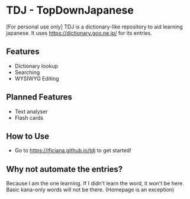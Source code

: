# TDJ - TopDownJapanese

\[For personal use only] TDJ is a dictionary-like repository to aid learning japanese. It
uses https://dictionary.goo.ne.jp/ for its entries.

## Features

* Dictionary lookup
* Searching
* WYSIWYG Editing

## Planned Features

* Text analyser
* Flash cards

## How to Use

[//]: # (* First write the `dbc.py` file inside `app` package directory.)

[//]: # (  It looks like this:)

[//]: # (  ```pycon)

[//]: # (  import os)

[//]: # (      )

[//]: # (  import pymongo)

[//]: # (  )

[//]: # (  USER = os.getenv&#40;"MONGOUSER"&#41;)

[//]: # (  PASSWORD = os.getenv&#40;"MONGOPASSWORD"&#41;)

[//]: # (  SITE = os.getenv&#40;"MONGOSITE"&#41;)

[//]: # (  )

[//]: # (  )

[//]: # (  def connect&#40;&#41;:)

[//]: # (      return pymongo.MongoClient&#40;)

[//]: # (          f"mongodb+srv://{USER}:{PASSWORD}@{SITE}.mongodb.net/?retryWrites=true&w=majority"&#41;)

[//]: # (  )

[//]: # (  def auth&#40;data&#41;:)

[//]: # (      return something_that_is_true_on_auth&#40;&#41;)

[//]: # (  ```)

[//]: # (* Ask me for the credentials. &#40;... heh&#41;)

[//]: # (* Then get the backend running at http://127.0.0.1:5000. Make sure you see "Hello from Flask!")

[//]: # (* )

* Go to https://ificiana.github.io/tdj to get started!

## Why not automate the entries?

Because I am the one learning. If I didn't learn the word, it won't be here.
Basic kana-only words will not be there. (Homepage is an exception)

[//]: # (## Why not host the backend?)

[//]: # ()

[//]: # (Well, sure... but, I need the host to host it. For free.)